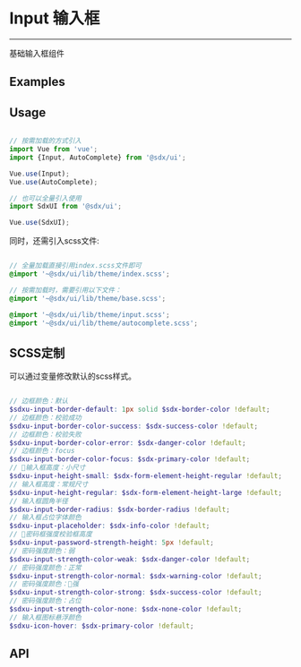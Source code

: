# Input 输入框
---

基础输入框组件

## Examples

<Common-BasicUsage>
  <ui-input-input></ui-input-input>
  <highlight-code slot="codeText" lang="vue">
    <template>
        <div class="sdxui-input">
            <div>
                <SdxuInput v-model="value" :searchable="true" size="small"></SdxuInput>
            </div>
            <div>
                <SdxuInput v-model="value" :searchable="true" size="regular"></SdxuInput>
            </div>
            <div>
                <SdxuInput v-model="value" type="password"></SdxuInput>
            </div>
            <div>
                <SdxuInput v-model="value" type="password" :password-strength="true"></SdxuInput>
            </div>
            <div>
                <SdxuInput v-model="value" type="password" :password-visibleness="true"></SdxuInput>
            </div>
            <div>
                <SdxuAutoComplete 
                    popper-class="my-autocomplete"
                    v-model="state"
                    :fetch-suggestions="querySearch"
                    placeholder="请输入内容"
                    @select="handleSelect"
                    :trigger-on-focus="true"
                >
                    <i
                        class="el-icon-edit el-input__icon"
                        slot="suffix"
                        @click="handleIconClick"
                    />
                    <template slot-scope="{ item }">
                        <div class="name" v-text="item.value">
                        </div>
                        <span class="addr" v-text="item.address">
                        </span>
                    </template>
                </SdxuAutoComplete>
            </div>
        </div>
    </template>
  </highlight-code>
</Common-BasicUsage>

## Usage

```js

// 按需加载的方式引入
import Vue from 'vue';
import {Input, AutoComplete} from '@sdx/ui';

Vue.use(Input);
Vue.use(AutoComplete);

// 也可以全量引入使用
import SdxUI from '@sdx/ui';

Vue.use(SdxUI);
```

同时，还需引入scss文件:

```scss

// 全量加载直接引用index.scss文件即可
@import '~@sdx/ui/lib/theme/index.scss';

// 按需加载时，需要引用以下文件：
@import '~@sdx/ui/lib/theme/base.scss';

@import '~@sdx/ui/lib/theme/input.scss';
@import '~@sdx/ui/lib/theme/autocomplete.scss';

```

## SCSS定制

可以通过变量修改默认的scss样式。

```scss

// 边框颜色：默认
$sdxu-input-border-default: 1px solid $sdx-border-color !default;
// 边框颜色：校验成功
$sdxu-input-border-color-success: $sdx-success-color !default;
// 边框颜色：校验失败
$sdxu-input-border-color-error: $sdx-danger-color !default;
// 边框颜色：focus
$sdxu-input-border-color-focus: $sdx-primary-color !default;
// 输入框高度：小尺寸
$sdxu-input-height-small: $sdx-form-element-height-regular !default;
// 输入框高度：常规尺寸
$sdxu-input-height-regular: $sdx-form-element-height-large !default;
// 输入框圆角半径
$sdxu-input-border-radius: $sdx-border-radius !default;
// 输入框占位字体颜色
$sdxu-input-placeholder: $sdx-info-color !default;
// 密码框强度校验框高度
$sdxu-input-password-strength-height: 5px !default;
// 密码强度颜色：弱
$sdxu-input-strength-color-weak: $sdx-danger-color !default;
// 密码强度颜色：正常
$sdxu-input-strength-color-normal: $sdx-warning-color !default;
// 密码强度颜色：强
$sdxu-input-strength-color-strong: $sdx-success-color !default;
// 密码强度颜色：占位
$sdxu-input-strength-color-none: $sdx-none-color !default;
// 输入框图标悬浮颜色
$sdxu-icon-hover: $sdx-primary-color !default;

```

## API

<ui-input-api slot="api" />